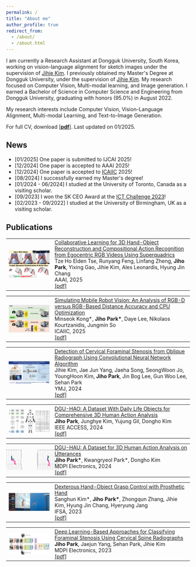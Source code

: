 ```yaml
---
permalink: /
title: "About me"
author_profile: true
redirect_from: 
  - /about/
  - /about.html
---
```


I am currently a Research Assistant at Dongguk University, South Korea, working on vision-language alignment for sketch images under the supervision of [Jihie Kim](https://sites.google.com/view/jihiekim/). I previously obtained my Master's Degree at Dongguk University, under the supervision of [Jihie Kim](https://sites.google.com/view/jihiekim/). My research focused on Computer Vision, Multi-modal learning, and Image generation. I earned a Bachelor of Science in Computer Science and Engineering from Dongguk University, graduating with honors (95.0%) in August 2022. 

My research interests include Computer Vision, Vision-Language Alignment, Multi-modal Learning, and Text-to-Image Generation. 

For full CV, download [[__pdf__](http://zihos.github.io/files/JihoPark_CV_2025.pdf)]. Last updated on 01/2025.

News
-----
* [01/2025] One paper is submitted to IJCAI 2025!
* [12/2024] One paper is accepted to AAAI 2025!
* [12/2024] One paper is accepted to [ICAIIC](https://icaiic.org/) 2025!
* [08/2024] I successfully earned my Master's degree! 
* [01/2024 - 06/2024] I studied at the University of Toronto, Canada as a visiting scholar.
* [09/2023] I won the SK CEO Award at the [ICT Challenge 2023](https://ksrc.dongguk.edu/ksrc7_2/16)!
* [02/2023 - 09/2022] I studied at the University of Birmingham, UK as a visiting scholar.

Publications
-----
<table style="border-collapse: collapse; border: none;">
  <tr style="border: none;">
    <td style="align-items:center; width: 25%; border: none;">
      <img src="/images/AAAI2025.png" style=" vertical-align:middle" width="200" />
    </td>
    <td style="align-items:center; border: none;">
      <a href="https://zihos.github.io/publications/">Collaborative Learning for 3D Hand-Object Reconstruction and Compositional Action Recognition from Egocentric RGB Videos Using Superquadrics</a>
      <br>‪Tze Ho Elden Tse, Runyang Feng, Linfang Zheng, <b>Jiho Park</b>, Yixing Gao, Jihie Kim, Ales Leonardis, Hyung Jin Chang
      <br> AAAI, 2025
      <br> 
      <a href="https://arxiv.org/pdf/2501.07100">[pdf]</a>
    </td>
  </tr>

<table style="border-collapse: collapse; border: none;">
  <tr style="border: none;">
    <td style="align-items:center; width: 25%; border: none;">
      <img src="/images/ICAIIC2025.png" style=" vertical-align:middle" width="200" />
    </td>
    <td style="align-items:center; border: none;">
      <a href="https://zihos.github.io/publications/">Simulating Mobile Robot Vision: An Analysis of RGB-D versus RGB-Based Distance Accuracy and CPU Optimization</a>
      <br>‪Minseok Kong*, <b>Jiho Park*</b>, Daye Lee, Nikolaos Kourtzanidis, Jungmin So
      <br> ICAIIC, 2025
      <br> 
      <a href="http://zihos.github.io/files/ICAIIC2025.pdf">[pdf]</a>
    </td>
  </tr>
<table style="border-collapse: collapse; border: none;">
  <tr style="border: none;">
    <td style="align-items:center; width: 25%; border: none;">
      <img src="/images/ymj2024.jpg" style=" vertical-align:middle" width="200" />
    </td>
    <td style="align-items:center; border: none;">
      <a href="https://zihos.github.io/publications/">Detection of Cervical Foraminal Stenosis from Oblique Radiograph Using Convolutional Neural Network Algorithm</a>
      <br>‪Jihie Kim, Jae Jun Yang, Jaeha Song, SeongWoon Jo, YoungHoon Kim, <b>Jiho Park</b>, Jin Bog Lee, Gun Woo Lee, Sehan Park
      <br> YMJ, 2024
      <br> 
      <a href="https://eymj.org/pdf/10.3349/ymj.2023.0091">[pdf]</a>
    </td>
  </tr>
<table style="border-collapse: collapse; border: none;">
  <tr style="border: none;">
    <td style="align-items:center; width: 25%; border: none;">
      <img src="/images/dgu-hao.png" style=" vertical-align:middle" width="200" />
    </td>
    <td style="align-items:center; border: none;">
      <a href="https://zihos.github.io/publications/">DGU-HAO: A Dataset With Daily Life Objects for Comprehensive 3D Human Action Analysis</a>
      <br>‪<b>Jiho Park</b>, Junghye Kim, Yujung Gil, Dongho Kim
      <br> IEEE ACCESS, 2024
      <br> 
      <a href="https://ieeexplore.ieee.org/stamp/stamp.jsp?tp=&arnumber=10385044">[pdf]</a>
    </td>
  </tr>
<table style="border-collapse: collapse; border: none;">
  <tr style="border: none;">
    <td style="text-align: center; width: 25%; border: none;">
      <div style="display: flex; justify-content: center; align-items: center;">
        <img src="/images/dgu-hau1.gif" style="width: 100px; height: auto;" />
        <img src="/images/dgu-hau2.gif" style="width: 100px; height: auto;" />
      </div>
    </td>
    <td style="align-items:center; border: none;">
      <a href="https://zihos.github.io/publications/">DGU-HAU: A Dataset for 3D Human Action Analysis on Utterances</a>
      <br>‪<b>Jiho Park*</b>, Kwangryeol Park*, Dongho Kim
      <br> MDPI Electronics, 2024
      <br> 
      <a href="http://zihos.github.io/files/dgu-hau.pdf">[pdf]</a>
    </td>
  </tr>
<table style="border-collapse: collapse; border: none;">
  <tr style="border: none;">
    <td style="align-items:center; width: 25%; border: none;">
      <img src="/images/ifsa2023.png" style=" vertical-align:middle" width="200" />
    </td>
    <td style="align-items:center; border: none;">
      <a href="https://zihos.github.io/publications/">Dexterous Hand-Object Grasp Control with Prosthetic Hand</a>
      <br>‪Sanghun Kim*, <b>Jiho Park*</b>, Zhongqun Zhang, Jihie Kim, Hyung Jin Chang, Hyeryung Jang
      <br> IFSA, 2023
      <br> 
      <a href="https://drive.google.com/file/d/1TkU_MKN4J5aL-qbY7mcn9XY7Sbe8D2J4/view">[pdf]</a>
    </td>
  </tr>
<table style="border-collapse: collapse; border: none;">
  <tr style="border: none;">
    <td style="align-items:center; width: 25%; border: none;">
      <img src="/images/cervicalspine.png" style=" vertical-align:middle" width="200" />
    </td>
    <td style="align-items:center; border: none;">
      <a href="https://zihos.github.io/publications/">Deep Learning-Based Approaches for Classifying Foraminal Stenosis Using Cervical Spine Radiographs</a>
      <br>‪<b>Jiho Park</b>, Jaejun Yang, Sehan Park, Jihie Kim
      <br> MDPI Electronics, 2023
      <br> 
      <a href="http://zihos.github.io/files/cervicalspine.pdf">[pdf]</a>
    </td>
  </tr>
</table>

<br>
<script type='text/javascript' id='clustrmaps' src='//cdn.clustrmaps.com/map_v2.js?cl=ffffff&w=200&t=tt&d=iujb9BVHlLtFmwlUjeM3X8AU5ldpQoAnUFgJJ-ygxkA&co=ffffff&cmo=3acc3a&cmn=ff5353&ct=808080'></script>
<!-- <br>
<div style="display: flex; justify-content: center; align-items: center;">
    <script type="text/javascript" id="clustrmaps" src="//cdn.clustrmaps.com/map_v2.js?cl=ffffff&w=239&t=tt&d=iujb9BVHlLtFmwlUjeM3X8AU5ldpQoAnUFgJJ-ygxkA&co=b4e0ff&ct=000000"></script>
</div> -->
